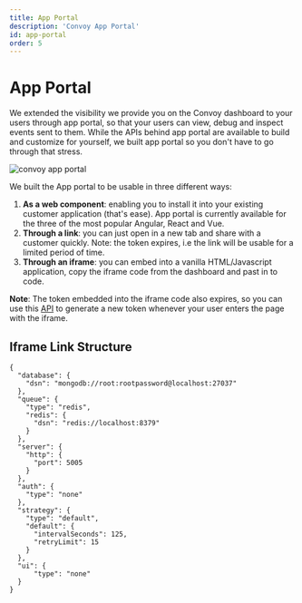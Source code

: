 ```yaml
---
title: App Portal
description: 'Convoy App Portal'
id: app-portal
order: 5
---
```


# App Portal

We extended the visibility we provide you on the Convoy dashboard to your users through app portal, so that your users can view, debug and inspect events sent to them. While the APIs behind app portal are available to build and customize for yourself, we built app portal so you don't have to go through that stress.

![convoy app portal](../../docs-assets/app-portal-ui.png)

We built the App portal to be usable in three different ways:

1. **As a web component**: enabling you to install it into your existing customer application (that's ease). App portal is currently available for the three of the most popular Angular, React and Vue.
2. **Through a link**: you can just open in a new tab and share with a customer quickly. Note: the token expires, i.e the link will be usable for a limited period of time.
3. **Through an iframe**: you can embed into a vanilla HTML/Javascript application, copy the iframe code from the dashboard and past in to code.

**Note**: The token embedded into the iframe code also expires, so you can use this [API](https://convoy.readme.io/reference/post_security-applications-appid-keys) to generate a new token whenever your user enters the page with the iframe.

## Iframe Link Structure

```json[Sample Config]
{
  "database": {
    "dsn": "mongodb://root:rootpassword@localhost:27037"
  },
  "queue": {
    "type": "redis",
    "redis": {
      "dsn": "redis://localhost:8379"
    }
  },
  "server": {
    "http": {
      "port": 5005
    }
  },
  "auth": {
    "type": "none"
  },
  "strategy": {
    "type": "default",
    "default": {
      "intervalSeconds": 125,
      "retryLimit": 15
    }
  },
  "ui": {
      "type": "none"
  }
}
```
